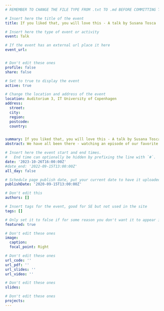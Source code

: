```yaml
---
# REMEMBER TO CHANGE THE FILE TYPE FROM .txt TO .md BEFORE COMMITTING THE ACTIVITY

# Insert here the title of the event
title: If you liked that, you will love this - A talk by Susana Tosca

# Insert here the type of event or activity
event: Talk

# If the event has an external url place it here
event_url: 


# Don't edit these ones
profile: false
share: false

# Set to true to display the event
active: true

# Change the location and address of the event
location: Auditorium 3, IT University of Copenhagen
address: 
  street: 
  city: 
  region: 
  postcode: 
  country: 


summary: If you liked that, you will love this - A talk by Susana Tosca, Professor of Media Studies at the University of Southern Denmark
abstract: We have all been there - watching an episode of our favorite crime serial for the umpteenth time, mindlessly singing along to the eternal loop of 80s music which Spotify keeps suggesting to us, or even wondering if the world needs yet another Les Misérables adaptation. The same content gets repeated in endless reinterpretations, rehashes, reboots, sequels, prequels…, in a cycle of perhaps eternal returns. Contemporary media like Tiktok seem to be particularly geared towards repetition and reminiscence, as more and more of the same kind of content is pushed to us by profiling algorithms in such excess that we might begin to wonder if we´ll ever see or hear anything original again. This talk will engage with the concept of repetition and show how it can reveal unexpected connections in relation to perception, cognition, enunciation, production, reception and even automation in relation to contemporary media practices.

# Insert here the event start and end times.
#   End time can optionally be hidden by prefixing the line with `#`.
date: '2023-10-26T16:00:00Z'
#date_end: '2022-09-15T13:00:00Z'
all_day: false

# Schedule page publish date, put your current date to have it uploaded instanty
publishDate: '2020-09-15T13:00:00Z'

# Don't edit this
authors: []

# Insert tags for the event, good for SE but not used in the site
tags: []

# Only set it to false if for some reason you don't want it to appear in the home, but only in the archive
featured: true

# Don't edit these ones
image:
  caption: 
  focal_point: Right

# Don't edit these ones
url_code: ''
url_pdf: ''
url_slides: ''
url_video: ''

# Don't edit these ones
slides:

# Don't edit these ones
projects:
---
```

